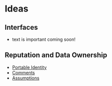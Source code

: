 # Ideas

## Interfaces

* text is important <Badge type="warn">coming soon!</Badge>

## Reputation and Data Ownership

* [Portable Identity](portable-identity.md)
* [Comments](comments.md)
* [Assumptions](assumptions.md)
